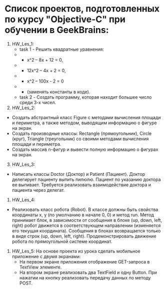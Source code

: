 # Список проектов, подготовленных по курсу "Objective-C" при обучении в GeekBrains:
1. HW_Les_1:
   - task 1 - Решить квадратные уравнения: 
   - - x^2 – 8x + 12 = 0,
   - - 12x^2 – 4x + 2 = 0,
   - - x^2 – 100x - 2 = 0
   - - (заменять константы в коде).
   - task 2 - Создать программу, которая находит большее число среди 3-х чисел.
2. HW_Les_2:
- Создать абстрактный класс Figure с методами вычисления площади и периметра, а также методом, выводящим информацию о фигуре на экран.
- Создать производные классы: Rectangle (прямоугольник), Circle (круг), Triangle (треугольник) со своими методами вычисления площади и периметра.
- Создать массив n-фигур и вывести полную информацию о фигурах на экран.
3. HW_Les_3:
- Написать классы Doctor (Доктор) и Patient (Пациент). Доктор делегирует пациенту выпить пилюлю. Пациент по указанию доктора ее выпивает. Требуется реализовать взаимодействие доктора и пациента через делегат.
1. HW_Les_4:
- Реализовать класс робота (Robot). В классе должны быть свойства координаты x, y (по умолчанию в начале 0, 0) и метод run. Метод принимает блок, в зависимости от сообщения в блоке (up, down, left, right) робот движется в соответствующем направлении (изменяется его текущая координата). Сообщения в блоках возвращается только в виде строк (up, down, left, right).
Продемонстрировать движение робота по прямоугольной системе координат.
1. HW_Les_5: На основе проекта из урока сделать мобильное приложение с двумя экранами:
   - На первом экране приложения отображение GET-запроса в TextView элементе.
   - На втором экране реализовать два TextField и одну Button. При нажатии на кнопку реализовать передачу данных по методу POST.